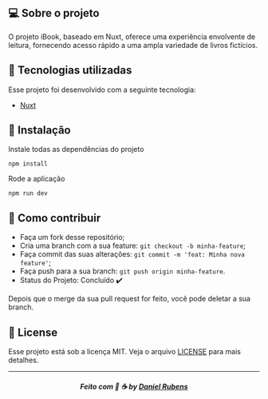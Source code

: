 ## 💻 Sobre o projeto

O projeto iBook, baseado em Nuxt, oferece uma experiência envolvente de leitura, fornecendo acesso rápido a uma ampla variedade de livros fictícios.

## :rocket:  Tecnologias utilizadas
Esse projeto foi desenvolvido com a seguinte tecnologia:
- [Nuxt](https://nuxt.com/)

## 💾 Instalação

Instale todas as dependências do projeto

```
npm install
```

Rode a aplicação

```
npm run dev
```



## :metal: Como contribuir

- Faça um fork desse repositório;
- Cria uma branch com a sua feature: `git checkout -b minha-feature`;
- Faça commit das suas alterações: `git commit -m 'feat: Minha nova feature'`;
- Faça push para a sua branch: `git push origin minha-feature`.
- Status do Projeto: Concluído :heavy_check_mark:


Depois que o merge da sua pull request for feito, você pode deletar a sua branch.


## 📝 License

Esse projeto está sob a licença MIT. Veja o arquivo [LICENSE](LICENSE) para mais detalhes.

---
<h5 align="center">
    Feito com 🖤 ☕  by <a href="https://danielcrubens.github.io" target="_blank">Daniel Rubens</a>
</h5>

